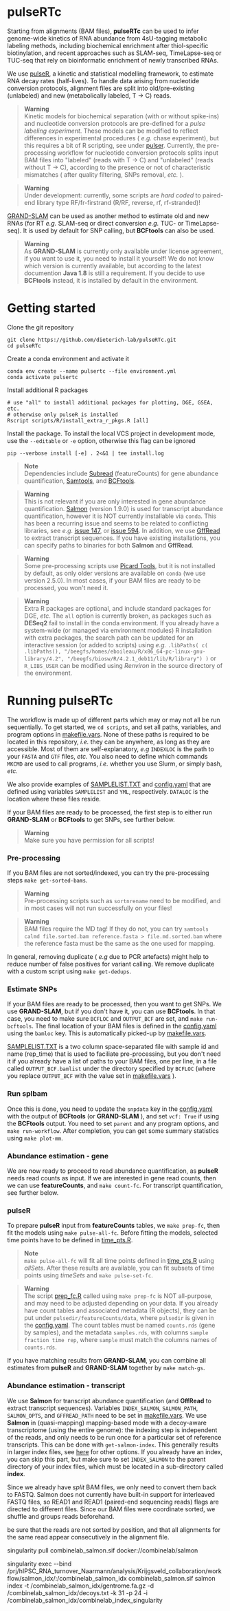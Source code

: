 
pulseRTc
========

Starting from alignments (BAM files), **pulseRTc** can be used to infer genome-wide kinetics of RNA abundance from 4sU-tagging metabolic labeling methods, including biochemical enrichment after thiol-specific biotinylation, and recent approaches such as SLAM-seq, TimeLapse-seq or TUC-seq that rely on bioinformatic enrichment of newly transcribed RNAs.

We use [pulseR](https://dieterich-lab.github.io/pulseR/index.html), a kinetic and statistical modelling framework, to estimate RNA decay rates (half-lives). 
To handle data arising from nucleotide conversion protocols, alignment files are split into old/pre-existing (unlabeled) and new (metabolically labeled, T -> C) reads. 

> **Warning**\
> Kinetic models for biochemical separation (with or without spike-ins) and nucleotide conversion protocols are pre-defined for a *pulse labeling experiment*. These models can be modified to reflect differences in experimental procedures ( *e.g.* chase experiment), but this requires a bit of R scripting, see under [pulser](scripts/R/pulser/models.R). Currently, the pre-processing workflow for nucleotide conversion protocols splits input BAM files into "labeled" (reads with T -> C) and "unlabeled" (reads without T -> C), according to the presence or not of characteristic mismatches ( after quality filtering, SNPs removal, *etc.* ).

> **Warning**\
> Under development: currently, some scripts are *hard coded* to paired-end library type RF/fr-firstrand (R/RF, reverse, rf, rf-stranded)!

[GRAND-SLAM](https://github.com/erhard-lab/gedi/wiki/GRAND-SLAM) can be used as another method to estimate old and new RNAs (for RT *e.g.* SLAM-seq or direct conversion *e.g.* TUC- or TimeLapse-seq). It is used by default for SNP calling, but **BCFtools** can also be used.

> **Warning**\
>  As **GRAND-SLAM** is currently only available under license agreement, if you want to use it, you need to install it yourself! We do not know which version is currently available, but according to the latest documention **Java 1.8** is still a requirement. If you decide to use **BCFtools** instead, it is installed by default in the environment.


Getting started
===============

Clone the git repository

```
git clone https://github.com/dieterich-lab/pulseRTc.git
cd pulseRTc
```

Create a conda environment and activate it

```
conda env create --name pulsertc --file environment.yml
conda activate pulsertc
```

Install additional R packages

```
# use "all" to install additional packages for plotting, DGE, GSEA, etc.
# otherwise only pulseR is installed 
Rscript scripts/R/install_extra_r_pkgs.R [all]
```

Install the package. To install the local VCS project in development mode, use the `--editable` or `-e` option, otherwise
this flag can be ignored

```
pip --verbose install [-e] . 2<&1 | tee install.log
```

> **Note**\
> Dependencies include [Subread](http://subread.sourceforge.net/) (featureCounts) for gene abundance quantification, [Samtools](http://www.htslib.org/), and [BCFtools](http://samtools.github.io/bcftools/howtos/index.html). 

> **Warning**\
> This is not relevant if you are only interested in gene abundance quantification. [Salmon](https://salmon.readthedocs.io/en/latest/) (version 1.9.0) is used for transcript abundance quantification, however it is NOT currently installable via `conda`. This has been a recurring issue and seems to be related to conflicting libraries, see *e.g.* [issue 147](https://github.com/COMBINE-lab/salmon/issues/147), or [issue 594](https://github.com/COMBINE-lab/salmon/issues/594). In addition, we use [GffRead](http://ccb.jhu.edu/software/stringtie/gff.shtml) to extract transcript sequences. If you have existing installations, you can specify paths to binaries for both **Salmon** and **GffRead**. 

> **Warning**\
> Some pre-processing scripts use [Picard Tools](https://broadinstitute.github.io/picard/), but it is not installed by default, as only older versions are available on `conda` (we use version 2.5.0). In most cases, if your BAM files are ready to be processed, you won't need it. 

> **Warning**\
> Extra R packages are optional, and include standard packages for DGE, *etc*. The `all` option is currently broken, as packages such as **DESeq2** fail to install in the conda environment. If you already have a system-wide (or managed via environment modules) R installation with extra packages, the search path can be updated for an interactive session (or added to scripts) using *e.g.* ```.libPaths( c( .libPaths(), "/beegfs/homes/eboileau/R/x86_64-pc-linux-gnu-library/4.2", "/beegfs/biosw/R/4.2.1_deb11/lib/R/library") )``` or `R_LIBS_USER` can be modified using *Renviron* in the source directory of the environment.


Running **pulseRTc**
====================

The workflow is made up of different parts which may or may not all be run sequentially. To get started, we `cd scripts`, and set all paths, variables, and program options in [makefile.vars](scripts/makefile.vars). None of these paths is required to be located in this repository, *i.e.* they can be anywhere, as long as they are accessible. Most of them are self-explanatory, *e.g* `INDEXLOC` is the path to your `FASTA` and `GTF` files, *etc.* You also need to define which commands `MKCMD` are used to call programs, *i.e.* whether you use Slurm, or simply bash, *etc.*

We also provide examples of [SAMPLELIST.TXT](data/SAMPLELIST.TXT) and [config.yaml](data/config.yaml) that are defined using variables `SAMPLELIST` and `YML`, respectively. `DATALOC` is the location where these files reside.

If your BAM files are ready to be processed, the first step is to either run **GRAND-SLAM** or **BCFtools** to get SNPs, see further below.

> **Warning**\
> Make sure you have permission for all scripts!

### Pre-processing

If you BAM files are not sorted/indexed, you can try the pre-processing steps `make get-sorted-bams`.

> **Warning**\
> Pre-processing scripts such as `sortnrename` need to be modified, and in most cases will not run successfully on your files!

> **Warning**\
> BAM files require the MD tag! If they do not, you can try `samtools calmd file.sorted.bam reference.fasta > file.md.sorted.bam` where the reference fasta must be the same as the one used for mapping.

In general, removing duplicate ( *e.g* due to PCR artefacts) might help to reduce number of false positives for variant calling. We remove duplicate with a custom script using `make get-dedups`.

### Estimate SNPs

If your BAM files are ready to be processed, then you want to get SNPs. We use **GRAND-SLAM**, but if you don't have it, you can use **BCFtools**. In that case, you need to make sure `BCFLOC` and `OUTPUT_BCF` are set, and `make run-bcftools`. The final location of your BAM files is defined in the [config.yaml](data/config.yaml) using the `bamloc` key. This is automatically picked-up by [makefile.vars](scripts/makefile.vars). 

[SAMPLELIST.TXT](data/SAMPLELIST.TXT) is a two column space-separated file with sample id and name (rep_time) that is used to faciliate pre-processing, but you don't need it if you already have a list of paths to your BAM files, one per line, in a file called `OUTPUT_BCF.bamlist` under the directory specified by `BCFLOC` (where you replace `OUTPUT_BCF` with the value set in [makefile.vars](scripts/makefile.vars) ).

### Run splbam

Once this is done, you need to update the `snpdata` key in the [config.yaml](data/config.yaml) with the output of **BCFtools** (or **GRAND-SLAM** ), and set `vcf: True` if using the **BCFtools** output. You need to set `parent` and any program options, and `make run-workflow`. After completion, you can get some summary statistics using `make plot-mm`.

### Abundance estimation - gene 

We are now ready to proceed to read abundance quantification, as **pulseR** needs read counts as input. If we are interested in gene read counts, then we can use **featureCounts**, and `make count-fc`. For transcript quantification, see further below.

### pulseR 

To prepare **pulseR** input from **featureCounts** tables, we `make prep-fc`, then fit the models using `make pulse-all-fc`. Before fitting the models, selected time points have to be defined in [time_pts.R](scripts/R/pulser/time_pts.R).

> **Note**\
> `make pulse-all-fc` will fit all time points defined in [time_pts.R](scripts/R/pulser/time_pts.R) using *allSets*. After these results are available, you can fit subsets of time points using *timeSets* and `make pulse-set-fc`.

> **Warning**\
> The script [prep_fc.R](scripts/R/pulser/prep_fc.R) called using `make prep-fc` is NOT all-purpose, and may need to be adjusted depending on your data. If you already have count tables and associated metadata (R objects), they can be put under `pulsedir/featureCounts/data`, where `pulsedir` is given in the [config.yaml](data/config.yaml). The count tables must be named `counts.rds` (gene by samples), and the metadata `samples.rds`, with columns `sample fraction time rep`, where `sample` must match the columns names of `counts.rds`.

If you have matching results from **GRAND-SLAM**, you can combine all estimates from **pulseR** and **GRAND-SLAM** together by `make match-gs`.

### Abundance estimation - transcript

We use **Salmon** for transcript abundance quantification (and **GffRead** to extract transcript sequences). Variables `INDEX_SALMON`, `SALMON_PATH`, `SALMON_OPTS`, and `GFFREAD_PATH` need to be set in [makefile.vars](scripts/makefile.vars). We use **Salmon** in (quasi-mapping) mapping-based mode with a decoy-aware transcriptome (using the entire genome): the indexing step is independent of the reads, and only needs to be run once for a particular set of reference transcripts. This can be done with `get-salmon-index`. This generally results in larger index files, see [here](https://github.com/COMBINE-lab/salmon) for other options. If you already have an index, you can skip this part, but make sure to set `INDEX_SALMON` to the parent directory of your index files, which must be located in a sub-directory called **index**.

Since we already have *split* BAM files, we only need to convert them back to FASTQ. Salmon does not currently have built-in support for interleaved FASTQ files, so READ1 and READ1 (paired-end sequencing reads) flags are directed to different files. Since our BAM files were coordinate sorted, we shuffle and groups reads beforehand.

be sure that the reads are not sorted by position, and that all alignments for the same read appear consecutively in the alignment file.



singularity pull combinelab_salmon.sif docker://combinelab/salmon

singularity exec --bind /prj/hIPSC_RNA_turnover_Naarmann/analysis/Krijgsveld_collaboration/workflow/salmon_idx/:/combinelab_salmon_idx combinelab_salmon.sif salmon index -t /combinelab_salmon_idx/gentrome.fa.gz -d /combinelab_salmon_idx/decoys.txt -k 31 -p 24 -i /combinelab_salmon_idx/combinelab_index_singularity
